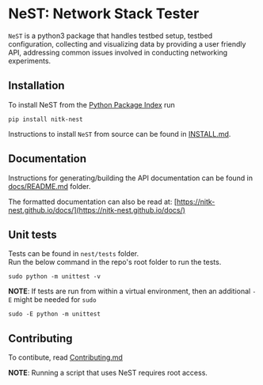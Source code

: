 # NeST: Network Stack Tester

`NeST` is a python3 package that handles testbed setup, testbed configuration,
collecting and visualizing data by providing a user friendly API, addressing
common issues involved in conducting networking experiments.

## Installation
To install NeST from the [Python Package Index](https://pypi.org/project/nitk-nest/0.1/) run
```
pip install nitk-nest
```
Instructions to install `NeST` from source can be found in
[INSTALL.md](https://gitlab.com/nitk-nest/nest/-/blob/master/INSTALL.md).

## Documentation
Instructions for generating/building the API documentation can be found in
[docs/README.md](https://gitlab.com/nitk-nest/nest/-/blob/master/docs/README.md) folder.

The formatted documentation can also be read at:
[https://nitk-nest.github.io/docs/](https://nitk-nest.github.io/docs/)

## Unit tests
Tests can be found in `nest/tests` folder.\
Run the below command in the repo's root folder to run the tests.
```
sudo python -m unittest -v
```

**NOTE**: If tests are run from within a virtual environment, then an additional
`-E` might be needed for `sudo`
```
sudo -E python -m unittest
```

## Contributing

To contibute, read [Contributing.md](https://gitlab.com/nitk-nest/nest/-/blob/master/CONTRIBUTING.md)

**NOTE**: Running a script that uses NeST requires root access.
